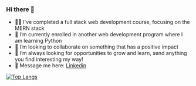 ### Hi there 👋

- 👩‍🎓 I've completed a full stack web development course, focusing on the MERN stack
- 🤠 I’m currently enrolled in another web development program where I am learning Python
- 👯 I’m looking to collaborate on something that has a positive impact
- 🤔 I’m always looking for opportunities to grow and learn, send anything you find interesting my way!
- 💬 Message me here: [Linkedin](https://www.linkedin.com/in/stephaniemblackman/)

[![Top Langs](https://github-readme-stats.vercel.app/api/top-langs/?username=StephanieEinahpets&layout=compact&theme=dark)](https://github.com/StephanieEinahpets/github-readme-stats)



